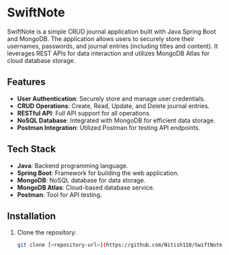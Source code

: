 # SwiftNote

SwiftNote is a simple CRUD journal application built with Java Spring Boot and MongoDB. The application allows users to securely store their usernames, passwords, and journal entries (including titles and content). It leverages REST APIs for data interaction and utilizes MongoDB Atlas for cloud database storage.

## Features

- **User Authentication**: Securely store and manage user credentials.
- **CRUD Operations**: Create, Read, Update, and Delete journal entries.
- **RESTful API**: Full API support for all operations.
- **NoSQL Database**: Integrated with MongoDB for efficient data storage.
- **Postman Integration**: Utilized Postman for testing API endpoints.

## Tech Stack

- **Java**: Backend programming language.
- **Spring Boot**: Framework for building the web application.
- **MongoDB**: NoSQL database for data storage.
- **MongoDB Atlas**: Cloud-based database service.
- **Postman**: Tool for API testing.

## Installation

1. Clone the repository:
   ```bash
   git clone [<repository-url>](https://github.com/Nitish118/SwiftNote.git)
